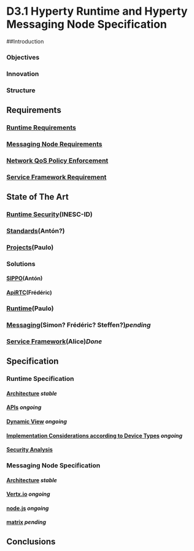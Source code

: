# D3.1 Hyperty Runtime and Hyperty Messaging Node Specification

##Introduction

### Objectives

### Innovation

### Structure

## Requirements

### [Runtime Requirements](https://github.com/reTHINK-project/core-framework/labels/Runtime%20Requirement)

### [Messaging Node Requirements](https://github.com/reTHINK-project/core-framework/labels/Messaging%20Node%20Requirement)

### [Network QoS Policy Enforcement](https://github.com/reTHINK-project/core-framework/labels/Network%20QoS%20Requirement)

### [Service Framework Requirement](https://github.com/reTHINK-project/core-framework/labels/Service%20Framework%20Requirement)

## State of The Art

### [Runtime Security](../sota/runtime/runtime-security.md)(INESC-ID)

### [Standards](sota/standards.md)(Antón?)

### [Projects](sota/projects.md)(Paulo)

### Solutions

#### [SIPPO](../sota/sippo.md)(Antón)

#### [ApiRTC](sota/apirtc.md)(Frédéric)

### [Runtime](sota/runtime.md)(Paulo)

### [Messaging](sota/messaging.md)(Simon? Frédéric? Steffen?)*pending*

### [Service Framework](sota/service-framework.md)(Alice)*Done* 

## Specification

### Runtime Specification

#### [Architecture](../specs/runtime/runtime-architecture.md) *stable*

#### [APIs](../specs/runtime/runtime-apis.md) *ongoing*

#### [Dynamic View](../specs/runtime/dynamic-view/readme.md) *ongoing*

#### [Implementation Considerations according to Device Types](../specs/runtime/implementation/readme.md) *ongoing*

#### [Security Analysis](../specs/runtime/securityanalysis.md)

### Messaging Node Specification

#### [Architecture](../specs/msg-node/msg-node-architecture.md) *stable*

#### [Vertx.io](../specs/msg-node/vertx_specs.md) *ongoing*

#### [node.js](../specs/msg-node/nodejs_specs.md) *ongoing*

#### [matrix](../specs/msg-node/matrix_specs.md) *pending*

## Conclusions
